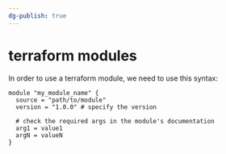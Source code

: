 ```yaml
---
dg-publish: true
---
```

# terraform modules

In order to use a terraform module, we need to use this syntax:

```hcl
module "my_module_name" {
  source = "path/to/module"
  version = "1.0.0" # specify the version
  
  # check the required args in the module's documentation
  arg1 = value1
  argN = valueN
}
```